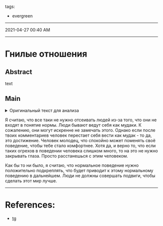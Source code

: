 tags:
- evergreen
---
2021-04-27 00:40 AM
***

# Гнилые отношения
## Abstract
text
## Main
<details><summary>Оригинальный текст для анализа</summary>
<pre>
 Есть одна волшебная лакмусовая бумажка, которая поможет со стопроцентной вероятностью вычислить гнилое дао в любого рода взаимоотношениях между людьми. Выглядит она так: ты принимаешь за достижение то, что должно быть нормой.
Ясен красен понятие нормы у каждого по отдельности растяжимо как новенький гондон, но давай начистоту и без этих примочек от вечно обиженных: норма — это когда тебе есть где спать, есть что есть, когда ты знаешь, что тебя не будут оскорблять, унижать и боже ты мой бить, когда ты уверен, что рядом с человеком (в компании, на работе) тебе будет хорошо и комфортно, когда все взаимодействия понятны, прозрачны и не требуют многочасовых разговоров, переписок и походов к мозгоправу, чтобы свериться с реальностью. Да, этот абзац — одно предложение.
В норме тебе с людьми должно быть хорошо, а возникающие проблемки во-первых решаются, а во-вторых — не возникают слишком часто. 
Так вот, мой нежный воздушный сливочный мусс с маракуйей: если твой начальник, твой ласковый лапочка-партнёр, твоя родня, твои друзья регулярно ведут себя так, что когда они ПРОСТО НЕ ТВОРЯТ ХЕРНЮ, ты считаешь это огромным достижением — у меня плохие новости. Ты где-то свернул не туда.
«Мы поговорили и он перестал читать мои переписки» — это не достижение, это твой партнёр параноидальное убожество с шаткой самооценкой.
«Я долго собирался с духом и сказал начальнику что больше не буду бесплатно перерабатывать — и он меня не уволил» — это ну мне даже сказать нечего.
«Девушка теперь отпускает меня иногда посидеть с друзьями» — это не достижение, это у твоей девушки в жизни кроме тебя и неврозов ни хрена нету.
«Я сказала, что мне неприятно и он почти перестал рассказывать про своих бывших» — это не достижение, это ты встречаешься с дурачком.
Список можно продолжать, держа в уме, что вести себя нормально — достижение для воспитанников специальных школ-интернатов, а не для взрослых людей, которые уже научились сексом трахаться, заняли руководящие должности, детей вырастили, но по-прежнему остаются идиотами.
И если ты считаешь, что вот это — достижения, победы, бодрые шаги на пути к светлому будущему, если думаешь, что идиота можно переделать, нужно только потерпеть... Ну, ты либо сам идиот, либо твои стандарты качества жизни настолько невысокие, что практически делают из тебя идиота. Но ты не переживай. Не заморачивайся. Иди вон попей пивка с друзьями. 
Если, конечно, твой ласковый лапочка-партнёр тебя отпустит.
</pre>
</details>

 Я считаю, что все таки не нужно отсеивать людей из-за того, что они не входят в понятие нормы. Люди бывают ведут себя как мудаки. К сожалению, они могут искренне не замечать этого. Однако если после твоих комментариев человек перестает себя вести как мудак - то да, это достижение. Человек молодец, что спокойно может поменять своё поведение, чтобы тебе стало комфортнее. Хотя да, и верно то, что если таких огрехов в поведении человека слишком много, то на это не нужно закрывать глаза. Просто расстанешься с этим человеком.

Как бы то ни было, я считаю, что нормальное поведение нужно положительно подкреплять, что будет приводит к этому нормальному поведению в дальнейшем. Люди не должны совершать подвиги, чтобы сделать этот мир лучше.
***

# References:
- [tg](https://t.me/socoolmuchstory/86)

